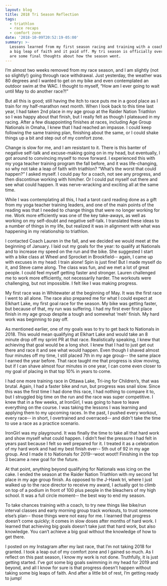 ```yaml
---
layout: blog
title: 2018 Tri Season Reflection
tags:
  - triathlon
  - race recaps
  - comfort zone
date: '2018-10-09T20:52:19-05:00'
summary: >-
  Lessons learned from my first season racing and training with a coach. I took
  a big leap of faith and it paid off. My tri season is officially over, so here
  are some final thoughts about how the season went.
---
```

I’m almost two weeks removed from my race season, and I am slightly (not so slightly!) going through race withdrawal. Just yesterday, the weather was 80 degrees and I wanted to get on my bike and even contemplated an outdoor swim at the WAC. I thought to myself, “How am I ever going to wait until May to do another race?!”



But all this is good; still having the itch to race puts me in a good place as I train for my half-marathon next month. When I look back to this time last year, I had taken 2nd place in my age group at the Raider Nation Triathlon so I was happy about that finish, but I really felt as though I plateaued in my racing. After a few disappointing finishes at races, including Age Group Nationals in Omaha, I knew that I had reached an impasse. I could keep following the same training plan, finishing about the same, or I could shake things up a bit and step out of my comfort zone. 



Change is slow for me, and I am resistant to it. There is this banter of negative self-talk and excuse-making going on in my head, but eventually, I got around to convincing myself to move forward. I experienced this with my yoga teacher training program the fall before, and it was life-changing, so why not take a leap of faith with triathlon? “What’s the worst that could happen?” I asked myself. I could pay for a coach, not see any progress, and then discontinue working with him/her. Or I could put myself out there and see what could happen. It was nerve-wracking and exciting all at the same time. 



While I was contemplating all this, I had a tarot card reading done as a gift from my yoga teacher training leaders, and one of the main points of the reading was that I needed to change things that were no longer working for me. Work more efficiently was one of the key take-aways, as well as working on my self-doubt and negative self-talk. I translated these ideas to a number of things in my life, but realized it was in alignment with what was happening in my relationship to triathlon. 



I contacted Coach Lauren in the fall, and we decided we would meet at the beginning of January. I laid out my goals for the year: to qualify at Nationals and to increase my speed on the run and the bike. She suggested I start with a bike class at Wheel and Sprocket in Brookfield-- again, I came up with excuses in my head: I train alone! Spin is just fine! But I made myself do it, and Steve came along. The class was fun, and we met a lot of great people. I could feel myself getting faster and stronger. Lauren challenged me to work more efficiently, not necessarily harder. The workouts were challenging, but not impossible. I felt like I was making progress. 



My first race was in Whitewater at the beginning of May. It was the first race I went to all alone. The race also prepared me for what I could expect at Elkhart Lake, my first goal race for the season. My bike was getting faster, but because of that, my run was suffering. I had my first ever first place finish in my age group despite a tough and somewhat ‘meh’ finish. My hard work was beginning to pay off.





As mentioned earlier, one of my goals was to try to get back to Nationals in 2018. This would mean qualifying at Elkhart Lake and would take an 8 minute drop off my sprint PR at that race. Realistically speaking, I knew that achieving that goal would be a long shot. I knew that I had to just get out there and race it and see what would happen. Even though I shaved almost four minutes off my time, I still placed 7th in my age group-- the same place I earned the year before. That race taught me that progress is slow moving, but if I can shave almost four minutes in one year, I can come even closer to my goal of placing in that top 10% in years to come. 



I had one more training race in Ottawa Lake, Tri-ing for Children’s, that was brutal. Again, I had a faster bike and run, but progress was snail slow. Since this was the first time I had done this race, I had nothing to compare it to, but I struggled big time on the run and the race was super competitive. I knew that in a few weeks, at IronGirl, I was going to have to leave everything on the course. I was taking the lessons I was learning and applying them to my upcoming races. In the past, I pushed every workout, every race-- in short, I overtrained and overraced-- and didn't take the time to use a race as a practice scenario. 



IronGirl was my playground. It was finally the time to take all that hard work and show myself what could happen. I didn’t feel the pressure I had felt in years past because I felt so well prepared for it. I treated it as a celebration of my hard work and had my best finish ever-- 5th out of 92 in my age group. And I made it to Nationals for 2019--woot woot!!  Finishing in the top 3 became a new goal for the future.



At that point, anything beyond qualifying for Nationals was icing on the cake. I ended the season at the Raider Nation Triathlon with my second 1st place in my age group finish. As opposed to the J-Hawk tri, where I just walked up to the race director to receive my award, I actually got to climb on top of a podium in front of 100 plus people in the bleachers of my high school. It was a full circle moment-- the best way to end my season.



To take chances training with a coach, to try new things like bike/run interval classes and early morning group track workouts, to trust someone else’s plan-- those things were not easy for me. I learned that progress doesn’t come quickly; it comes in slow doses after months of hard work. I learned that achieving big goals doesn’t take just that hard work, but also knowledge. You can’t achieve a big goal without the knowledge of how to get there. 



I posted on my Instagram after my last race, that I’m not taking 2018 for granted. I took a leap out of my comfort zone and I gained so much. As I reflect on this past season, I know my work is not done. Truthfully, it is just getting started. I’ve got some big goals swimming in my head for 2019 and beyond, and all I know for sure is that progress doesn’t happen without taking some big leaps of faith. And after a little bit of rest, I’m getting ready to jump!
